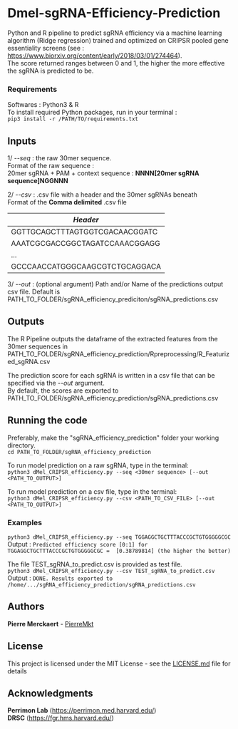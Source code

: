 # Dmel-sgRNA-Efficiency-Prediction

Python and R pipeline to predict sgRNA efficiency via a machine learning algorithm (Ridge regression) trained and optimized on CRIPSR pooled gene essentiality screens (see : https://www.biorxiv.org/content/early/2018/03/01/274464).   
The score returned ranges between 0 and 1, the higher the more effective the sgRNA is predicted to be.

### Requirements
Softwares : Python3 & R   
To install required Python packages, run in your terminal :   
```pip3 install -r /PATH/TO/requirements.txt```
  
## Inputs
1/ _--seq_ : the raw 30mer sequence.   
Format of the raw sequence :  
20mer sgRNA + PAM + context sequence : **NNNN[20mer sgRNA sequence]NGGNNN**   
      
2/ _--csv_ : .csv file with a header and the 30mer sgRNAs beneath   
Format of the **Comma delimited** .csv file

|  _Header_  |
| ------------- |
|  GGTTGCAGCTTTAGTGGTCGACAACGGATC  |
|  AAATCGCGACCGGCTAGATCCAAACGGAGG  | 
|              ...                 | 
|  GCCCAACCATGGGCAAGCGTCTGCAGGACA  | 

3/ _--out_ : (optional argument) Path and/or Name of the predictions output csv file. Default is PATH_TO_FOLDER/sgRNA_efficiency_prediciton/sgRNA_predictions.csv

## Outputs
The R Pipeline outputs the dataframe of the extracted features from the 30mer sequences in PATH_TO_FOLDER/sgRNA_efficiency_prediction/Rpreprocessing/R_Featurized_sgRNA.csv

The prediction score for each sgRNA is written in a csv file that can be specified via the _--out_ argument.    
By default, the scores are exported to PATH_TO_FOLDER/sgRNA_efficiency_prediction/sgRNA_predictions.csv

## Running the code
Preferably, make the "sgRNA_efficiency_prediction" folder your working directory.   
```cd PATH_TO_FOLDER/sgRNA_efficiency_prediction```

To run model prediction on a raw sgRNA, type in the terminal:   
```python3 dMel_CRIPSR_efficiency.py --seq <30mer sequence> [--out <PATH_TO_OUTPUT>]```
   
To run model prediction on a csv file, type in the terminal:    
```python3 dMel_CRIPSR_efficiency.py --csv <PATH_TO_CSV_FILE> [--out <PATH_TO_OUTPUT>]```

### Examples
```python3 dMel_CRIPSR_efficiency.py --seq TGGAGGCTGCTTTACCCGCTGTGGGGGCGC```    
Output : ```Predicted efficiency score [0:1] for TGGAGGCTGCTTTACCCGCTGTGGGGGCGC =  [0.38789814] (the higher the better)```

The file TEST_sgRNA_to_predict.csv is provided as test file.   
```python3 dMel_CRIPSR_efficiency.py --csv TEST_sgRNA_to_predict.csv```     
Output : ```DONE. Results exported to /home/.../sgRNA_efficiency_prediction/sgRNA_predictions.csv```

## Authors

**Pierre Merckaert** - [PierreMkt](https://github.com/PierreMkt)

## License

This project is licensed under the MIT License - see the [LICENSE.md](LICENSE.md) file for details

## Acknowledgments

**Perrimon Lab** (https://perrimon.med.harvard.edu/)    
**DRSC** (https://fgr.hms.harvard.edu/)

